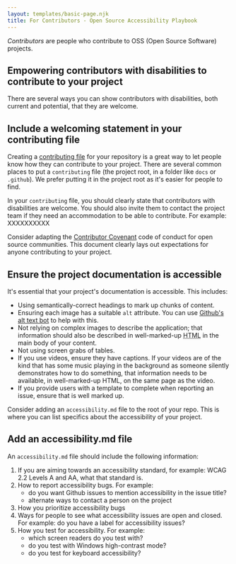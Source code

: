 ```yaml
---
layout: templates/basic-page.njk
title: For Contributors - Open Source Accessibility Playbook
---
```


<dfn>Contributors</dfn> are people who contribute to OSS (Open Source Software) projects.

## Empowering contributors with disabilities to contribute to your project

There are several ways you can show contributors with disabilities, both current and potential, that they are welcome.

## Include a welcoming statement in your contributing file

Creating a [contributing file](https://docs.github.com/en/communities/setting-up-your-project-for-healthy-contributions/setting-guidelines-for-repository-contributors) for your repository is a great way to let people know how they can contribute to your project. There are several common places to put a <code>contributing</code> file (the project root, in a folder like <code>docs</code> or <code>.github</code>). We prefer putting it in the project root as it's easier for people to find.

In your <code>contributing</code> file, you should clearly state that contributors with disabilities are welcome. You should also invite them to contact the project team if they need an accommodation to be able to contribute. For example: XXXXXXXXXX

Consider adapting the [Contributor Covenant](https://www.contributor-covenant.org/) code of conduct for open source communities. This document clearly lays out expectations for anyone contributing to your project.

## Ensure the project documentation is accessible

It's essential that your project's documentation is accessible. This includes:

* Using semantically-correct headings to mark up chunks of content.
* Ensuring each image has a suitable <code>alt</code> attribute. You can use [Github's alt text bot](https://github.com/marketplace/actions/accessibility-alt-text-bot) to help with this.
* Not relying on complex images to describe the application; that information should also be described in well-marked-up <abbr title="HyperText Markup Language">HTML</abbr> in the main body of your content.
* Not using screen grabs of tables.
* If you use videos, ensure they have captions. If your videos are of the kind that has some music playing in the background as someone silently demonstrates how to do something, that information needs to be available, in well-marked-up HTML, on the same page as the video.
* If you provide users with a template to complete when reporting an issue, ensure that is well marked up.

Consider adding an <code>accessibility.md</code> file to the root of your repo. This is where you can list specifics about the accessibility of your project.

## Add an accessibility.md file

An <code>accessibility.md</code> file should include the following information:

1. If you are aiming towards an accessibility standard, for example: WCAG 2.2 Levels A and AA, what that standard is.
2. How to report accessibility bugs. For example:
    * do you want Github issues to mention accessibility in the issue title?
    * alternate ways to contact a person on the project
3. How you prioritize accessibility bugs
4. Ways for people to see what accessibility issues are open and closed. For example: do you have a label for accessibility issues?
5. How you test for accessibility. For example:
    * which screen readers do you test with?
    * do you test with Windows high-contrast mode?
    * do you test for keyboard accessibility?